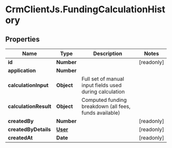 # CrmClientJs.FundingCalculationHistory

## Properties

Name | Type | Description | Notes
------------ | ------------- | ------------- | -------------
**id** | **Number** |  | [readonly] 
**application** | **Number** |  | 
**calculationInput** | **Object** | Full set of manual input fields used during calculation | 
**calculationResult** | **Object** | Computed funding breakdown (all fees, funds available) | 
**createdBy** | **Number** |  | [readonly] 
**createdByDetails** | [**User**](User.md) |  | [readonly] 
**createdAt** | **Date** |  | [readonly] 



